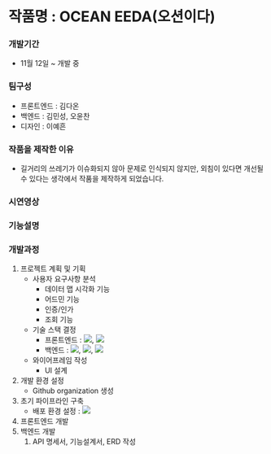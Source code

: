 # 작품명 : OCEAN EEDA(오션이다)
### 개발기간
   - 11월 12일 ~ 개발 중
### 팀구성
   - 프론트엔드 : 김다온<br>
   - 백엔드 : 김민성, 오윤찬<br>
   - 디자인 : 이예흔<br>
### 작품을 제작한 이유
   - 길거리의 쓰레기가 이슈화되지 않아 문제로 인식되지 않지만, 외침이 있다면 개선될 수 있다는 생각에서 작품을 제작하게 되었습니다.<br>
### 시연영상
### 기능설명
### 개발과정
   1) 프로젝트 계획 및 기획
      - 사용자 요구사항 분석
        - 데이터 맵 시각화 기능
        - 어드민 기능
        - 인증/인가
        - 조회 기능
      - 기술 스택 결정
        - 프론트엔드 : <img src="https://img.shields.io/badge/Next.js-black?style=flat-square&logo=Next.js&logoColor=white">, <img src="https://img.shields.io/badge/Typescript-blue?style=flat-square&logo=Typescript&logoColor=white">
        - 백엔드 : <img src="https://img.shields.io/badge/GraphQL-purple?style=flat-square&logo=GraphQL&logoColor=white">, <img src="https://img.shields.io/badge/Spring Boot-claret?style=flat-square&logo=Spring&logoColor=white">, <img src="https://img.shields.io/badge/mongoDB-brown?style=flat-square&logo=MongoDB&logoColor=white">
      - 와이어프레임 작성
        - UI 설계
   2) 개발 환경 설정
      - Github organization 생성
   3) 초기 파이프라인 구축
      - 배포 환경 설정 : <img src="https://img.shields.io/badge/Lattepanda-navy?style=flat-square&logo=foodpanda&logoColor=white">
   4) 프론트엔드 개발
   5) 백엔드 개발
      1) API 명세서, 기능설계서, ERD 작성
